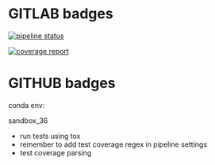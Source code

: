 # GITLAB badges

[![pipeline status](https://gitlab.com/theRealSuperMario/theSandboxProject/badges/master/pipeline.svg)](https://gitlab.com/theRealSuperMario/theSandboxProject/commits/master)

[![coverage report](https://gitlab.com/theRealSuperMario/theSandboxProject/badges/master/coverage.svg)](https://gitlab.com/theRealSuperMario/theSandboxProject/commits/master)


# GITHUB badges


conda env:
 
sandbox_36



* run tests using tox
* remember to add test coverage regex in pipeline settings
* test coverage parsing

